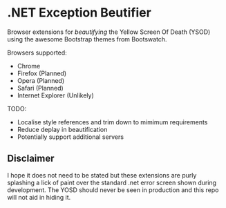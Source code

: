 # .NET Exception Beutifier

Browser extensions for _beautifying_ the Yellow Screen Of Death (YSOD) using the awesome Bootstrap themes from Bootswatch.

Browsers supported:
- Chrome
- Firefox (Planned)
- Opera (Planned)
- Safari (Planned)
- Internet Explorer (Unlikely)


TODO:
- Localise style references and trim down to mimimum requirements
- Reduce deplay in beautification
- Potentially support additional servers

## Disclaimer
I hope it does not need to be stated but these extensions are purly splashing a lick of paint over the standard .net error screen shown during development. The YOSD should never be seen in production and this repo will not aid in hiding it.